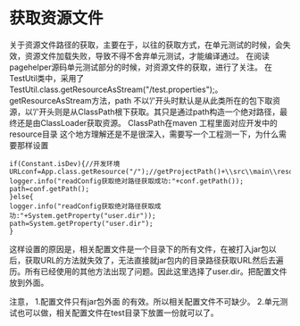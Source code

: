 # 获取资源文件 #

关于资源文件路径的获取，主要在于，以往的获取方式，在单元测试的时候，会失效，资源文件加载失败，导致不得不舍弃单元测试，才能编译通过。
在阅读pagehelper源码单元测试部分的时候，对资源文件的获取，进行了关注。
在TestUtil类中，采用了TestUtil.class.getResourceAsStream("/test.properties");。
getResourceAsStream方法，path 不以’/'开头时默认是从此类所在的包下取资源，以’/'开头则是从ClassPath根下获取。其只是通过path构造一个绝对路径，最终还是由ClassLoader获取资源。
ClassPath在maven 工程里面对应开发中的resource目录
这个地方理解还是不是很深入，需要写一个工程测一下，为什么需要那样设置

```
if(Constant.isDev){//开发环境
URLconf=App.class.getResource("/");//getProjectPath()+\\src\\main\\resources\\jryk.conf";
logger.info("readConfig获取绝对路径获取成功:"+conf.getPath());
path=conf.getPath();
}else{
logger.info("readConfig获取绝对路径获取成功:"+System.getProperty("user.dir"));
path=System.getProperty("user.dir");
}
```
这样设置的原因是，相关配置文件是一个目录下的所有文件，在被打入jar包以后，获取URL的方法就失效了，无法直接就jar包内的目录路径获取URL然后去遍历。所有已经使用的其他方法出现了问题。因此这里选择了user.dir。把配置文件放到外面。

注意，
1.配置文件只有jar包外面 的有效。所以相关配置文件不可缺少。
2.单元测试也可以做，相关配置文件在test目录下放置一份就可以了。
